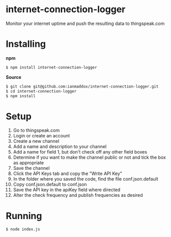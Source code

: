 # internet-connection-logger
Monitor your internet uptime and push the resulting data to thingspeak.com

# Installing

**npm**
```bash
$ npm install internet-connection-logger
```

**Source**
```bash
$ git clone git@github.com:ianmaddox/internet-connection-logger.git
$ cd internet-connection-logger
$ npm install
```

# Setup
1. Go to thingspeak.com
1. Login or create an account
1. Create a new channel
1. Add a name and description to your channel
1. Add a name for field 1, but don't check off any other field boxes
1. Determine if you want to make the channel public or not and tick the box as appropriate
1. Save the channel
1. Click the API Keys tab and copy the "Write API Key"
1. In the folder where you saved the code, find the file conf.json.default
1. Copy conf.json.default to conf.json
1. Save the API key in the apiKey field where directed
1. Alter the check frequency and publish frequencies as desired

# Running
```bash
$ node index.js
```
